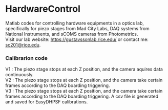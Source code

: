 # HardwareControl
Matlab codes for controlling hardware equipments in a optics lab, specifically for piezo stages from Mad City Labs, DAQ systems from National Instruments, and sCOMS cameras from Photometrics.\
Visit our lab website: https://gustavssonlab.rice.edu/ or contact me: sc201@rice.edu.

### Calibrarion code
V1 : The piezo stage stops at each Z position, and the camera aquires data continuously.\
V2 : The piezo stage stops at each Z position, and the camera take certain frames according to the DAQ boarding triggering.\
V3 : The piezo stage stops at each Z position, and the camera take certain frames according to the DAQ boarding triggering.
A csv file is generated and saved for EasyDHPSF calibrations.

